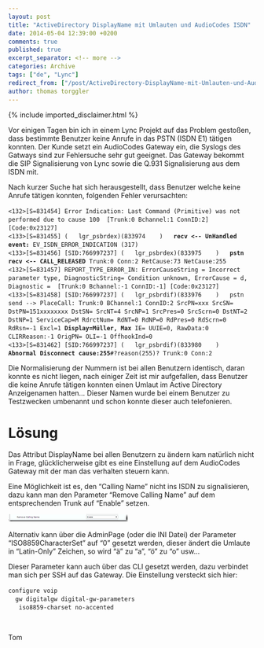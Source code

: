 ```yaml
---
layout: post
title: "ActiveDirectory DisplayName mit Umlauten und AudioCodes ISDN"
date: 2014-05-04 12:39:00 +0200
comments: true
published: true
excerpt_separator: <!-- more -->
categories: Archive
tags: ["de", "Lync"]
redirect_from: ["/post/ActiveDirectory-DisplayName-mit-Umlauten-und-AudioCodes-ISDN", "/post/activedirectory-displayname-mit-umlauten-und-audiocodes-isdn"]
author: thomas torggler
---
```

<!-- more -->
{% include imported_disclaimer.html %}
<p>Vor einigen Tagen bin ich in einem Lync Projekt auf das Problem gesto&szlig;en, dass bestimmte Benutzer keine Anrufe in das PSTN (ISDN E1) t&auml;tigen konnten. Der Kunde setzt ein AudioCodes Gateway ein, die Syslogs des Gatways sind zur Fehlersuche sehr gut geeignet. Das Gateway bekommt die SIP Signalisierung von Lync sowie die Q.931 Signalisierung aus dem ISDN mit.</p>
<p>Nach kurzer Suche hat sich herausgestellt, dass Benutzer welche keine Anrufe t&auml;tigen konnten, folgenden Fehler verursachten:</p>
<p><code>&lt;132&gt;[S=831454] Error Indication: Last Command (Primitive) was not performed due to cause 100&nbsp; [Trunk:0 Bchannel:1 ConnID:2] [Code:0x23127] <br />&lt;133&gt;[S=831455] (&nbsp;&nbsp; lgr_psbrdex)(833974&nbsp;&nbsp;&nbsp; )&nbsp;&nbsp; <strong>recv &lt;-- UnHandled event:</strong> EV_ISDN_ERROR_INDICATION (317) <br />&lt;133&gt;[S=831456] [SID:766997237] (&nbsp;&nbsp; lgr_psbrdex)(833975&nbsp;&nbsp;&nbsp; )&nbsp;&nbsp; <strong>pstn recv &lt;-- CALL_RELEASED</strong> Trunk:0 Conn:2 RetCause:73 NetCause:255 <br />&lt;132&gt;[S=831457] REPORT_TYPE_ERROR_IN: ErrorCauseString = Incorrect parameter type, DiagnosticString= Condition unknown, ErrorCause = d, Diagnostic =&nbsp; [Trunk:0 Bchannel:-1 ConnID:-1] [Code:0x23127] <br />&lt;133&gt;[S=831458] [SID:766997237] (&nbsp;&nbsp; lgr_psbrdif)(833976&nbsp;&nbsp;&nbsp; )&nbsp;&nbsp; pstn send --&gt; PlaceCall: Trunk:0 BChannel:1 ConnID:2 SrcPN=xxx SrcSN= DstPN=151xxxxxxxx DstSN= SrcNT=4 SrcNP=1 SrcPres=0 SrcScrn=0 DstNT=2 DstNP=1 ServiceCap=M RdrctNum= RdNT=0 RdNP=0 RdPres=0 RdScrn=0 RdRsn=-1 Excl=1 <strong>Display=M&uuml;ller, Max</strong> IE= UUIE=0, RawData:0 CLIRReason:-1 OrigPN= OLI=-1 OffhookInd=0 <br />&lt;133&gt;[S=831462] [SID:766997237] (&nbsp;&nbsp; lgr_psbrdif)(833980&nbsp;&nbsp;&nbsp; )&nbsp;&nbsp; <strong>Abnormal Disconnect cause:255</strong>#?reason(255)? Trunk:0 Conn:2</code></p>
<p>Die Normalisierung der Nummern ist bei allen Benutzern identisch, daran konnte es nicht liegen, nach einiger Zeit ist mir aufgefallen, dass Benutzer die keine Anrufe t&auml;tigen konnten einen Umlaut im Active Directory Anzeigenamen hatten&hellip; Dieser Namen wurde bei einem Benutzer zu Testzwecken umbenannt und schon konnte dieser auch telefonieren.</p>
<h1>L&ouml;sung</h1>
<p>Das Attribut DisplayName bei allen Benutzern zu &auml;ndern kam nat&uuml;rlich nicht in Frage, gl&uuml;cklicherweise gibt es eine Einstellung auf dem AudioCodes Gateway mit der man das verhalten steuern kann.</p>
<p>Eine M&ouml;glichkeit ist es, den &ldquo;Calling Name&rdquo; nicht ins ISDN zu signalisieren, dazu kann man den Parameter &ldquo;Remove Calling Name&rdquo; auf dem entsprechenden Trunk auf &ldquo;Enable&rdquo; setzen.</p>
<p><a href="/assets/image_630.png"><img style="display: inline; border: 0px;" title="image" src="/assets/image_thumb_628.png" alt="image" width="244" height="16" border="0" /></a></p>
<p>Alternativ kann &uuml;ber die AdminPage&nbsp;(oder&nbsp;die INI Datei)&nbsp;der Parameter &ldquo;ISO8859CharacterSet&rdquo; auf &ldquo;0&rdquo; gesetzt werden, dieser &auml;ndert die Umlaute in &ldquo;Latin-Only&rdquo; Zeichen, so wird &ldquo;&auml;&rdquo; zu &ldquo;a&rdquo;, &ldquo;&ouml;&rdquo; zu &ldquo;o&rdquo; usw&hellip;</p>
<p>Dieser Parameter kann auch &uuml;ber das CLI gesetzt werden, dazu verbindet man sich per SSH auf das Gateway. Die Einstellung&nbsp;versteckt&nbsp;sich hier:&nbsp;&nbsp;</p>
<p><code>configure voip<br />&nbsp; gw digitalgw digital-gw-parameters<br />&nbsp;&nbsp; iso8859-charset no-accented</code></p>
<p>&nbsp;</p>
<p>Tom</p>
